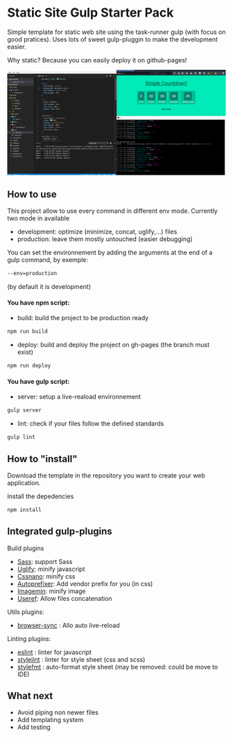 # Static Site Gulp Starter Pack

Simple template for static web site using the task-runner gulp (with focus on good pratices). Uses lots of sweet 
gulp-pluggin to make the development easier.

Why static? Because you can easily deploy it on github-pages!

![Demo-live-reload](Screenshot/demo-live-reload.gif)


## How to use

This project allow to use every command in different env mode. Currently two mode in available
* development: optimize (minimize, concat, uglify,...) files
* production: leave them mostly untouched (easier debugging)

You can set the environnement by adding the arguments at the end of a gulp command, by exemple: 

```sh
--env=production
```
(by default it is development)


#### You have npm script:

* build: build the project to be production ready
```sh
npm run build
```

* deploy: build and deploy the project on gh-pages (the branch must exist)
```sh
npm run deploy
```

#### You have gulp script:

* server: setup a live-reaload environnement
```sh
gulp server
```

* lint: check if your files follow the defined standards
```sh
gulp lint
```


## How to "install"

Download the template in the repository you want to create your web application.

Install the depedencies

```sh
npm install
```

## Integrated gulp-plugins

Build plugins
* [Sass](https://github.com/dlmanning/gulp-sass): support Sass 
* [Uglify](https://github.com/terinjokes/gulp-uglify): minify javascript
* [Cssnano](https://github.com/ben-eb/gulp-cssnano): minify css 
* [Autoprefixer](https://github.com/sindresorhus/gulp-autoprefixer): Add vendor prefix for you (in css)
* [Imagemin](https://github.com/sindresorhus/gulp-imagemin): minify image
* [Useref](https://github.com/jonkemp/gulp-useref): Allow files concatenation


Utils plugins: 
* [browser-sync](https://www.browsersync.io/docs/gulp) : Allo auto live-reload  

Linting plugins:
* [eslint](https://github.com/adametry/gulp-eslint) : linter for javascript
* [stylelint](https://github.com/stylelint/stylelint) : linter for style sheet (css and scss)
* [stylefmt](https://github.com/morishitter/stylefmt) : auto-format style sheet (may be removed: could be move to IDE)


## What next

* Avoid piping non newer files
* Add templating system
* Add testing